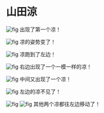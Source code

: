 # 山田涼

![fig](../../assets/images/figure/ryou/ryou-1.png "ryou contain")
出现了第一个凉！

![fig](../../assets/images/figure/ryou/ryou-2.png "ryou contain")
凉的姿势变了！

![fig](../../assets/images/figure/ryou/ryou-2.png "ryou contain / left")
凉跑到了左边！

![fig](../../assets/images/figure/ryou/ryou-2.png "ryou2 contain / right")
右边出现了一个一模一样的凉！

![fig](../../assets/images/figure/ryou/ryou-1.png "ryou3 contain")
中间又出现了一个凉！

![fig](#remove "ryou")
左边的凉不见了！

![fig](../../assets/images/figure/ryou/ryou-2.png "ryou2 contain")
![fig](../../assets/images/figure/ryou/ryou-1.png "ryou3 contain / left")
其他两个凉都往左边移动了！
